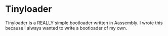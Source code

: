 Tinyloader
==========

Tinyloader is a REALLY simple bootloader written in Aassembly. I wrote this because I always wanted to write a bootloader
of my own.
